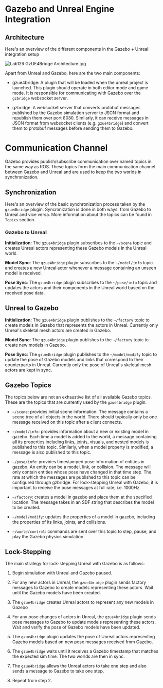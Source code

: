 # Gazebo and Unreal Engine Integration

## Architecture

Here's an overview of the different components in the Gazebo + Unreal integration setup

![Lab126 GzUE4Bridge Architecture.jpg](https://bitbucket.org/repo/XXGa7Rg/images/3523798422-Lab126%20GzUE4Bridge%20Architecture.jpg)

Apart from Unreal and Gazebo, here are the two main components:

* gzue4bridge: A plugin that will be loaded when the unreal project is launched. This plugin should operate in both editor mode and game mode. It is responsible for communicating with Gazebo over the `gzbridge` websocket server.

* gzbridge: A websocket server that converts protobuf messages published by the Gazebo simulation server to JSON format and republish them over port 8080. Similarly, it can receive messages in JSON format from websocket clients (e.g. `gzue4bridge`) and convert them to protobuf messages before sending them to Gazebo.


# Communication Channel

Gazebo provides publish/subscribe communication over named topics in the same way as ROS. These topics form the main communication channel between Gazebo and Unreal and are used to keep the two worlds in synchronization.

## Synchronization

Here's an overview of the basic synchronization process taken by the `gzue4bridge` plugin. Syncronization is done in both ways: from Gazebo to Unreal and vice versa. More information about the topics can be found in `Topics` section.

### Gazebo to Unreal

**Initialization**: The `gzue4bridge` plugin subscribes to the `~/scene` topic and creates Unreal actors representing these Gazebo models in the Unreal world. 

**Model Sync**: The `gzue4bridge` plugin subscribes to the `~/model/info` topic and creates a new Unreal actor whenever a message containing an unseen model is received.

**Pose Sync**: The `gzue4bridge` plugin subscribes to the `~/pose/info` topic and updates the actors and their components in the Unreal world based on the received pose data.

## Unreal to Gazebo

**Initialization**: The `gzue4bridge` plugin publishes to the `~/factory` topic to create models in Gazebo that represents the actors in Unreal. Currently only Unreal's skeletal mesh actors are created in Gazebo.

**Model Sync**: The `gzue4bridge` plugin publishes to the `~/factory` topic to create new models in Gazebo.

**Pose Sync**: The `gzue4bridge` plugin publishes to the `~/model/modify` topic to update the pose of Gazebo models and links that correspond to their counterparts in Unreal. Currently only the pose of Unreal's skeletal mesh actors are kept in sync.


## Gazebo Topics

The topics below are not an exhaustive list of all available Gazebo topics. These are the topics that are currently used by the `gzue4bridge` plugin. 

* `~/scene`: provides initial scene information. The message contains a scene tree of all objects in the world. There should typically only be one message received on this topic after a client connects. 

* `~/model/info`: provides information about a new or existing model in gazebo. Each time a model is added to the world, a message containing all its properties including links, joints, visuals, and nested models is published to this topic. Similarly, when a model property is modified, a message is also published to this topic.

* `~/pose/info`: provides timestamped pose information of entities in gazebo. An entity can be a model, link, or collision. The message will only contain entities whose pose have changed in that time step. The rate at which the messages are published to this topic can be configured through gzbridge. For lock-stepping Unreal with Gazebo, it is important to receive the pose messages at full rate, i.e. 1000Hz.

* `~/factory`: creates a model in gazebo and place them at the specified location. The message takes in an SDF string that describes the model to be created. 

* `~/model/modify`: updates the properties of a model in gazebo, including the properties of its links, joints, and collisions. 

* `~/world/control`: commands are sent over this topic to step, pause, and play the Gazebo physics simulation.

## Lock-Stepping

The main strategy for lock-stepping Unreal with Gazebo is as follows:

1. Begin simulation with Unreal and Gazebo paused.

1. For any new actors in Unreal, the `gzue4bridge` plugin sends factory messages to Gazebo to create models representing these actors. Wait until the Gazebo models have been created.

1. The `gzue4bridge` creates Unreal actors to represent any new models in Gazebo

1. For any pose changes of actors in Unreal, the `gzue4bridge` plugin sends pose messages to Gazebo to update models representing these actors. Wait and verify the pose of Gazebo models have been updated.

1. The `gzue4bridge` plugin updates the pose of Unreal actors representing Gazebo models based on new pose messages received from Gazebo.

1. The `gzue4bridge` waits until it receives a Gazebo timestamp that matches the expected sim time. The two worlds are then in sync.

1. The `gzue4bridge` allows the Unreal actors to take one step and also sends a message to Gazebo to take one step.

1. Repeat from step 2.